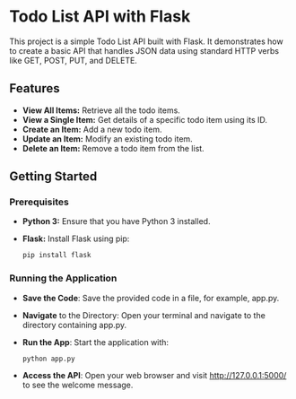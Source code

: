# Todo List API with Flask

This project is a simple Todo List API built with Flask. It demonstrates how to create a basic API that handles JSON data using standard HTTP verbs like GET, POST, PUT, and DELETE.

## Features

- **View All Items:** Retrieve all the todo items.
- **View a Single Item:** Get details of a specific todo item using its ID.
- **Create an Item:** Add a new todo item.
- **Update an Item:** Modify an existing todo item.
- **Delete an Item:** Remove a todo item from the list.

## Getting Started

### Prerequisites

- **Python 3:** Ensure that you have Python 3 installed.
- **Flask:** Install Flask using pip:

  ```bash
  pip install flask

### Running the Application
- **Save the Code**: Save the provided code in a file, for example, app.py.

- **Navigate** to the Directory: Open your terminal and navigate to the directory containing app.py.

- **Run the App**: Start the application with:
   ```bash
   python app.py

- **Access the API**: Open your web browser and visit http://127.0.0.1:5000/ to see the welcome message.


